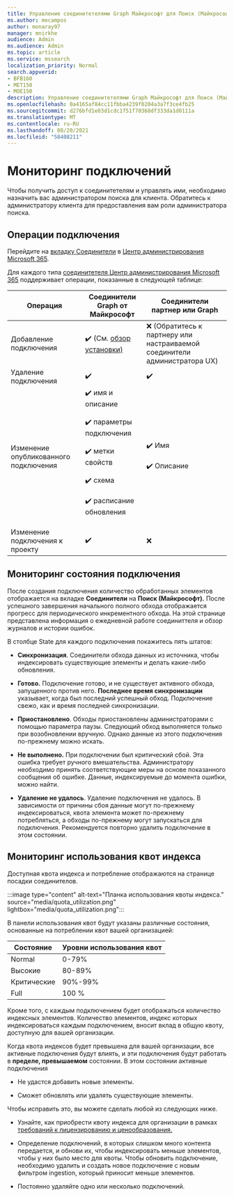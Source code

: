 ```yaml
---
title: Управление соединитетелями Graph Майкрософт для Поиск (Майкрософт)
ms.author: mecampos
author: monaray97
manager: mnirkhe
audience: Admin
ms.audience: Admin
ms.topic: article
ms.service: mssearch
localization_priority: Normal
search.appverid:
- BFB160
- MET150
- MOE150
description: Управление соединитетелями Graph Майкрософт для Поиск (Майкрософт).
ms.openlocfilehash: 0a4165af84cc11fbba4239f0204a3a7f3ce4fb25
ms.sourcegitcommit: d276bfd1e03d1cdc1f51f70368df333da1d0111a
ms.translationtype: MT
ms.contentlocale: ru-RU
ms.lasthandoff: 08/20/2021
ms.locfileid: "58408211"
---
```

# <a name="monitor-your-connections"></a>Мониторинг подключений

Чтобы получить доступ к соединитетелям и управлять ими, необходимо назначить вас администратором поиска для клиента. Обратитесь к администратору клиента для предоставления вам роли администратора поиска.

## <a name="connection-operations"></a>Операции подключения

Перейдите на [вкладку Соединители](https://admin.microsoft.com/Adminportal/Home#/MicrosoftSearch/Connectors) в [Центр администрирования Microsoft 365](https://admin.microsoft.com).

Для каждого типа [соединитетеля Центр администрирования Microsoft 365](https://admin.microsoft.com) поддерживает операции, показанные в следующей таблице:

Операция | Соединители Graph от Майкрософт | Соединители партнер или Graph
--- | --- | ---
Добавление подключения | :heavy_check_mark: (См. [обзор установки)](configure-connector.md) | :x: (Обратитесь к партнеру или настраиваемой соединители администратора UX)
Удаление подключения | :heavy_check_mark: | :heavy_check_mark:
Изменение опубликованного подключения | :heavy_check_mark: имя и описание<br></br> :heavy_check_mark: параметры подключения<br></br> :heavy_check_mark: метки свойств<br></br> :heavy_check_mark: схема<br></br> :heavy_check_mark: расписание обновления<br></br> | :heavy_check_mark: Имя<br></br> :heavy_check_mark: Описание
Изменение подключения к проекту | :heavy_check_mark: | :x:

## <a name="monitor-your-connection-state"></a>Мониторинг состояния подключения

После создания подключения количество обработанных элементов отображается на вкладке **Соединители** на **Поиск (Майкрософт).** После успешного завершения начального полного обхода отображается прогресс для периодического инкрементного обхода. На этой странице представлена информация о ежедневной работе соединиттеля и обзор журналов и истории ошибок.

В столбце State  для каждого подключения покажитесь пять штатов:

* **Синхронизация**. Соединители обхода данных из источника, чтобы индексировать существующие элементы и делать какие-либо обновления.

* **Готово.** Подключение готово, и не существует активного обхода, запущенного против него. **Последнее время синхронизации** указывает, когда был последний успешный обход. Подключение свежо, как и время последней синхронизации.

* **Приостановлено**. Обходы приостановлены администраторами с помощью параметра паузы. Следующий обход выполняется только при возобновлении вручную. Однако данные из этого подключения по-прежнему можно искать.

* **Не выполнено.** При подключении был критический сбой. Эта ошибка требует ручного вмешательства. Администратору необходимо принять соответствующие меры на основе показанного сообщения об ошибке. Данные, индексируемые до момента ошибки, можно найти.

* **Удаление не удалось**. Удаление подключения не удалось. В зависимости от причины сбоя данные могут по-прежнему индексироваться, квота элемента может по-прежнему потребляться, а обходы по-прежнему могут запускаться для подключения. Рекомендуется повторно удалить подключение в этом состоянии.

## <a name="monitor-your-index-quota-utilization"></a>Мониторинг использования квот индекса

Доступная квота индекса и потребление отображаются на странице посадки соединителов.

:::image type="content" alt-text="Планка использования квоты индекса." source="media/quota_utilization.png" lightbox="media/quota_utilization.png":::

В панели использования квот будут указаны различные состояния, основанные на потреблении квот вашей организацией:

Состояние | Уровни использования квот
--- | --- 
Normal | 0-79%
Высокие | 80-89%
Критические | 90%-99%
Full | 100 %

Кроме того, с каждым подключением будет отображаться количество индексных элементов. Количество элементов, индекс которых индексироваться каждым подключением, вносит вклад в общую квоту, доступную для вашей организации.

Когда квота индексов будет превышена для вашей организации, все активные подключения будут влиять, и эти подключения будут работать в **пределе, превышаемом** состоянии. В этом состоянии активные подключения  

* Не удастся добавить новые элементы.

* Сможет обновлять или удалять существующие элементы.

Чтобы исправить это, вы можете сделать любой из следующих ниже.

* Узнайте, как приобрести квоту индекса для организации в рамках [требований к лицензированию и ценообразования.](licensing.md)

* Определение подключений, в которых слишком много контента передается, и обнови их, чтобы индексировать меньше элементов, чтобы у них было место для квоты. Чтобы обновить подключение, необходимо удалить и создать новое подключение с новым фильтром ingestion, который приносит меньше элементов.

* Постоянно удаляйте одно или несколько подключений.
